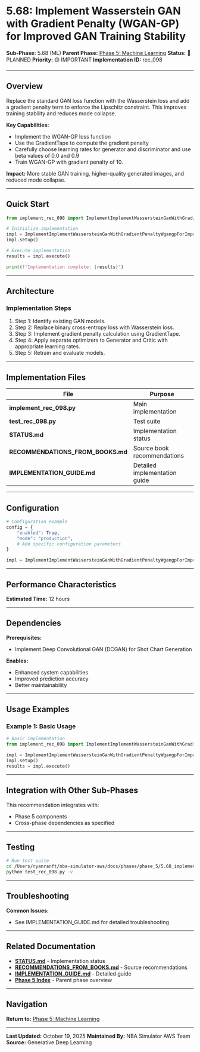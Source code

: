 # 5.68: Implement Wasserstein GAN with Gradient Penalty (WGAN-GP) for Improved GAN Training Stability

**Sub-Phase:** 5.68 (ML)
**Parent Phase:** [Phase 5: Machine Learning](../PHASE_5_INDEX.md)
**Status:** 🔵 PLANNED
**Priority:** 🟡 IMPORTANT
**Implementation ID:** rec_098

---

## Overview

Replace the standard GAN loss function with the Wasserstein loss and add a gradient penalty term to enforce the Lipschitz constraint. This improves training stability and reduces mode collapse.

**Key Capabilities:**
- Implement the WGAN-GP loss function
- Use the GradientTape to compute the gradient penalty
- Carefully choose learning rates for generator and discriminator and use beta values of 0.0 and 0.9
- Train WGAN-GP with gradient penalty of 10.

**Impact:**
More stable GAN training, higher-quality generated images, and reduced mode collapse.

---

## Quick Start

```python
from implement_rec_098 import ImplementImplementWassersteinGanWithGradientPenaltyWgangpForImprovedGanTrainingStability

# Initialize implementation
impl = ImplementImplementWassersteinGanWithGradientPenaltyWgangpForImprovedGanTrainingStability()
impl.setup()

# Execute implementation
results = impl.execute()

print(f"Implementation complete: {results}")
```

---

## Architecture

### Implementation Steps

1. Step 1: Identify existing GAN models.
2. Step 2: Replace binary cross-entropy loss with Wasserstein loss.
3. Step 3: Implement gradient penalty calculation using GradientTape.
4. Step 4: Apply separate optimizers to Generator and Critic with appropriate learning rates.
5. Step 5: Retrain and evaluate models.

---

## Implementation Files

| File | Purpose |
|------|---------|
| **implement_rec_098.py** | Main implementation |
| **test_rec_098.py** | Test suite |
| **STATUS.md** | Implementation status |
| **RECOMMENDATIONS_FROM_BOOKS.md** | Source book recommendations |
| **IMPLEMENTATION_GUIDE.md** | Detailed implementation guide |

---

## Configuration

```python
# Configuration example
config = {
    "enabled": True,
    "mode": "production",
    # Add specific configuration parameters
}

impl = ImplementImplementWassersteinGanWithGradientPenaltyWgangpForImprovedGanTrainingStability(config=config)
```

---

## Performance Characteristics

**Estimated Time:** 12 hours

---

## Dependencies

**Prerequisites:**
- Implement Deep Convolutional GAN (DCGAN) for Shot Chart Generation

**Enables:**
- Enhanced system capabilities
- Improved prediction accuracy
- Better maintainability

---

## Usage Examples

### Example 1: Basic Usage

```python
# Basic implementation
from implement_rec_098 import ImplementImplementWassersteinGanWithGradientPenaltyWgangpForImprovedGanTrainingStability

impl = ImplementImplementWassersteinGanWithGradientPenaltyWgangpForImprovedGanTrainingStability()
impl.setup()
results = impl.execute()
```

---

## Integration with Other Sub-Phases

This recommendation integrates with:
- Phase 5 components
- Cross-phase dependencies as specified

---

## Testing

```bash
# Run test suite
cd /Users/ryanranft/nba-simulator-aws/docs/phases/phase_5/5.68_implement_wasserstein_gan_with_gradient_penalty_wgan-gp_for_
python test_rec_098.py -v
```

---

## Troubleshooting

**Common Issues:**
- See IMPLEMENTATION_GUIDE.md for detailed troubleshooting

---

## Related Documentation

- **[STATUS.md](STATUS.md)** - Implementation status
- **[RECOMMENDATIONS_FROM_BOOKS.md](RECOMMENDATIONS_FROM_BOOKS.md)** - Source recommendations
- **[IMPLEMENTATION_GUIDE.md](IMPLEMENTATION_GUIDE.md)** - Detailed guide
- **[Phase 5 Index](../PHASE_5_INDEX.md)** - Parent phase overview

---

## Navigation

**Return to:** [Phase 5: Machine Learning](../PHASE_5_INDEX.md)

---

**Last Updated:** October 19, 2025
**Maintained By:** NBA Simulator AWS Team
**Source:** Generative Deep Learning
